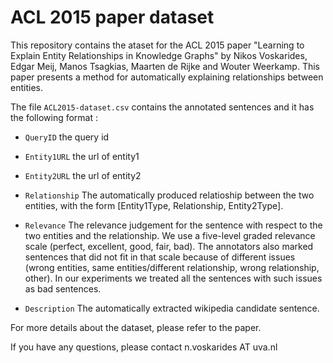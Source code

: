 # ACL 2015 paper dataset

This repository contains the ataset for the ACL 2015 paper "Learning to Explain Entity Relationships in Knowledge Graphs" by Nikos Voskarides, Edgar Meij, Manos Tsagkias, Maarten de Rijke and Wouter Weerkamp. This paper presents a method for automatically explaining relationships between entities.

The file `ACL2015-dataset.csv` contains the annotated sentences and it has the following format :

- `QueryID` the query id

- `Entity1URL` the url of entity1

- `Entity2URL` the url of entity2

- `Relationship` The automatically produced relatioship between the two entities, with the form [Entity1Type, Relationship, Entity2Type].

- `Relevance` The relevance judgement for the sentence with respect to the two entities and the relationship. We use a five-level graded relevance scale (perfect, excellent, good, fair, bad). The annotators also marked sentences that did not fit in that scale because of different issues (wrong entities, same entities/different relationship, wrong relationship, other). In our experiments we treated all the sentences with such issues as bad sentences.

- `Description` The automatically extracted wikipedia candidate sentence.

For more details about the dataset, please refer to the paper.

If you have any questions, please contact n.voskarides AT uva.nl
